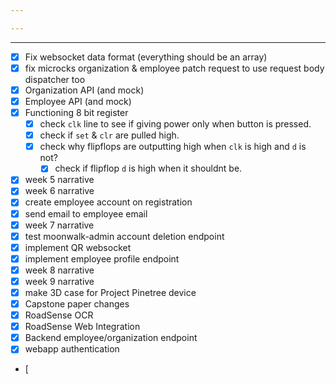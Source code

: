 ```yaml
---

---
```

---
- [x] Fix websocket data format (everything should be an array)
- [x] fix microcks organization & employee patch request to use request body dispatcher too
- [x] Organization API (and mock)
- [x] Employee API (and mock)
- [x] Functioning 8 bit register
	- [x] check `clk` line to see if giving power only when button is pressed.
	- [x]  check if `set` & `clr` are pulled high.
	- [x] check why flipflops are outputting high when `clk` is high and `d` is not?
		- [x] check if flipflop `d` is high when it shouldnt be.
- [x] week 5 narrative
- [x] week 6 narrative
- [x] create employee account on registration
- [x] send email to employee email
- [x] week 7 narrative
- [x] test moonwalk-admin account deletion endpoint
- [x] implement QR websocket
- [x] implement employee profile endpoint
- [x] week 8 narrative
- [x] week 9 narrative
- [x] make 3D case for Project Pinetree device
- [x] Capstone paper changes
- [x] RoadSense OCR
- [x] RoadSense Web Integration
- [x] Backend employee/organization endpoint
- [x] webapp authentication
- [ 
